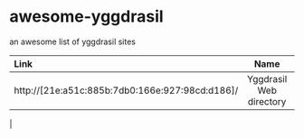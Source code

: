 # awesome-yggdrasil
an awesome list of yggdrasil sites

| Link | Name | Description |
|:--- | :---: | :--- |
| http://[21e:a51c:885b:7db0:166e:927:98cd:d186]/ | Yggdrasil Web directory |  |
| 
